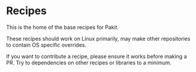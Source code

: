 # Recipes

This is the home of the base recipes for Pakit.

These recipes should work on Linux primarily, may make other
repositories to contain OS specific overrides.

If you want to contribute a recipe, please ensure it works before making a PR.
Try to dependencies on other recipes or libraries to a minimum.
